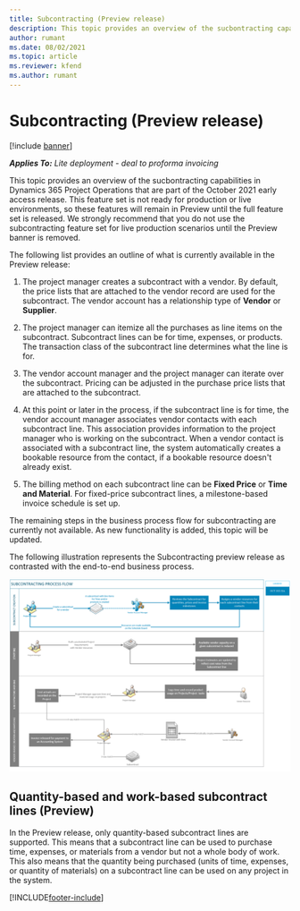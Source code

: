 ```yaml
---
title: Subcontracting (Preview release)
description: This topic provides an overview of the sucbontracting capabilities in Project Operations that are part of the October 2021 early access release.
author: rumant
ms.date: 08/02/2021
ms.topic: article
ms.reviewer: kfend 
ms.author: rumant
---
```


# Subcontracting (Preview release)

[!include [banner](../../includes/dataverse-preview.md)]

_**Applies To:** Lite deployment - deal to proforma invoicing_

This topic provides an overview of the sucbontracting capabilities in Dynamics 365 Project Operations that are part of the October 2021 early access release. This feature set is not ready for production or live environments, so these features will remain in Preview until the full feature set is released. We strongly recommend that you do not use the subcontracting feature set for live production scenarios until the Preview banner is removed. 

The following list provides an outline of what is currently available in the Preview release:

1. The project manager creates a subcontract with a vendor. By default, the price lists that are attached to the vendor record are used for the subcontract. The vendor account has a relationship type of **Vendor** or **Supplier**.

2. The project manager can itemize all the purchases as line items on the subcontract. Subcontract lines can be for time, expenses, or products. The transaction class of the subcontract line determines what the line is for.

3. The vendor account manager and the project manager can iterate over the subcontract. Pricing can be adjusted in the purchase price lists that are attached to the subcontract.

4. At this point or later in the process, if the subcontract line is for time, the vendor account manager associates vendor contacts with each subcontract line. This association provides information to the project manager who is working on the subcontract. When a vendor contact is associated with a subcontract line, the system automatically creates a bookable resource from the contact, if a bookable resource doesn't already exist.

5. The billing method on each subcontract line can be **Fixed Price** or **Time and Material**. For fixed-price subcontract lines, a milestone-based invoice schedule is set up.

The remaining steps in the business process flow for subcontracting are currently not available. As new functionality is added, this topic will be updated. 

The following illustration represents the Subcontracting preview release as contrasted with the end-to-end business process.

![Subcontracting process flow](../media/SubcontractingEAFlow.png)  


## Quantity-based and work-based subcontract lines (Preview)
In the Preview release, only quantity-based subcontract lines are supported. This means that a subcontract line can be used to purchase time, expenses, or materials from a vendor but not a whole body of work. This also means that the quantity being purchased (units of time, expenses, or quantity of materials) on a subcontract line can be used on any project in the system.



[!INCLUDE[footer-include](../../includes/footer-banner.md)]
